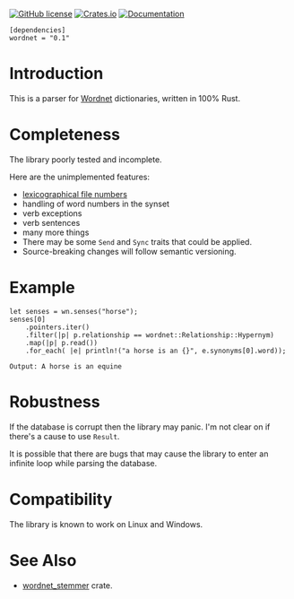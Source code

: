 [![GitHub license](https://img.shields.io/badge/license-BSD-blue.svg)](https://raw.githubusercontent.com/njaard/wordnet-rs/master/LICENSE)
[![Crates.io](https://img.shields.io/crates/v/wordnet.svg)](https://crates.io/crates/wordnet)
[![Documentation](https://docs.rs/wordnet/badge.svg)](https://docs.rs/wordnet)

	[dependencies]
	wordnet = "0.1"

# Introduction

This is a parser for [Wordnet](https://wordnet.princeton.edu/)
dictionaries, written in 100% Rust.

# Completeness

The library poorly tested and incomplete.

Here are the unimplemented features:

* [lexicographical file numbers](https://wordnet.princeton.edu/man/lexnames.5WN.html)
* handling of word numbers in the synset
* verb exceptions
* verb sentences
* many more things
* There may be some `Send` and `Sync` traits that could be applied.
* Source-breaking changes will follow semantic versioning.

# Example

	let senses = wn.senses("horse");
	senses[0]
		.pointers.iter()
		.filter(|p| p.relationship == wordnet::Relationship::Hypernym)
		.map(|p| p.read())
		.for_each( |e| println!("a horse is an {}", e.synonyms[0].word));

	Output: A horse is an equine

# Robustness
If the database is corrupt then the library may panic.
I'm not clear on if there's a cause to use `Result`.

It is possible that there are bugs that may cause the
library to enter an infinite loop while parsing the database.

# Compatibility
The library is known to work on Linux and Windows.

# See Also
* [wordnet_stemmer](https://crates.io/crates/wordnet_stemmer) crate.
